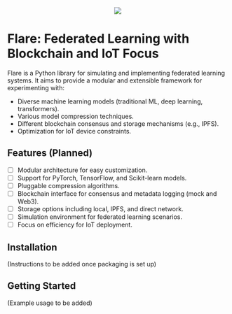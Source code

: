 <div align="center">
  <img src="https://i.imgur.com/6vQYSqr.png">
</div>

# Flare: Federated Learning with Blockchain and IoT Focus

Flare is a Python library for simulating and implementing federated learning systems.
It aims to provide a modular and extensible framework for experimenting with:
- Diverse machine learning models (traditional ML, deep learning, transformers).
- Various model compression techniques.
- Different blockchain consensus and storage mechanisms (e.g., IPFS).
- Optimization for IoT device constraints.

## Features (Planned)

- [ ] Modular architecture for easy customization.
- [ ] Support for PyTorch, TensorFlow, and Scikit-learn models.
- [ ] Pluggable compression algorithms.
- [ ] Blockchain interface for consensus and metadata logging (mock and Web3).
- [ ] Storage options including local, IPFS, and direct network.
- [ ] Simulation environment for federated learning scenarios.
- [ ] Focus on efficiency for IoT deployment.

## Installation

(Instructions to be added once packaging is set up)

## Getting Started

(Example usage to be added)